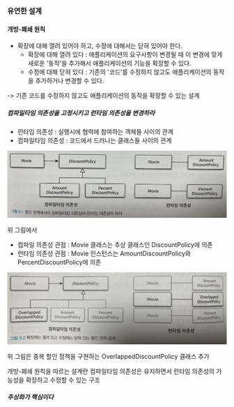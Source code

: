 ### 유연한 설계
#### 개방-폐쇄 원칙
- 확장에 대해 열려 있어야 하고, 수정에 대해서는 닫혀 있어야 한다.
    - 확장에 대해 열려 있다 : 애플리케이션의 요구사항이 변경될 때 이 변경에 맞게 새로운 '동작'을 추가해서 애플리케이션의 기능을 확장할 수 있다.
    - 수정에 대해 닫혀 있다 : 기존의 '코드'를 수정하지 않고도 애플리케이션의 동작을 추가하거나 변경할 수 있다.

-> 기존 코드를 수정하지 않고도 애플리케이션의 동작을 확장할 수 있는 설계

##### 컴파일타임 의존성을 고정시키고 런타임 의존성을 변경하라
- 런타임 의존성 : 실행시에 협력에 참여하는 객체들 사이의 관계
- 컴파일타임 의존성 : 코드에서 드러나는 클래스들 사이의 관계

![P20240404_000458066_67FB5EEF-1677-4208-8869-984930441EB9.JPG](image_9_1.JPG)

위 그림에서
- 컴파일 의존성 관점 : Movie 클래스는 추상 클래스인 DiscountPolicy에 의존
- 런타임 의존성 관점 : Movie 인스턴스는 AmountDiscountPolicy와 PercentDiscountPolicy에 의존

![image_9_2.JPG](image_9_2.JPG)

위 그림은 중복 할인 정책을 구현하는 OverlappedDiscountPolicy 클래스 추가

개방-폐쇄 원칙을 따르는 설계란 컴파일타임 의존성은 유지하면서 런타임 의존성의 가능성을 확장하고 수정할 수 있는 구조

##### 추상화가 핵심이다

